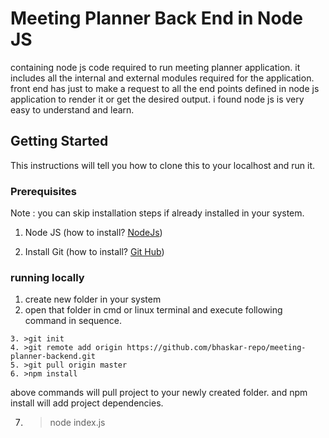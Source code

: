 # Meeting Planner Back End in Node JS
containing node js code required to run meeting planner application. it includes all the internal and external modules required for the application.
front end has just to make a request to all the end points defined in node js application to render it or get the desired output.
i found node js is very easy to understand and learn.

## Getting Started
This instructions will tell you how to clone this to your localhost and run it.

### Prerequisites
 Note : you can skip installation steps if already installed in your system.
  1. Node JS (how to install? <a href="https://nodejs.org/en/download/">NodeJs</a>)
  
  2. Install Git (how to install? <a href="https://git-scm.com/downloads">Git Hub</a>)
  
### running locally
 
 1. create new folder in your system
 2. open that folder in cmd or linux terminal and execute following command in sequence.
 ```
 3. >git init
 4. >git remote add origin https://github.com/bhaskar-repo/meeting-planner-backend.git
 5. >git pull origin master
 6. >npm install
 
 ```
 above commands will pull project to your newly created folder. and npm install will add project dependencies.
 
 7. > node index.js
